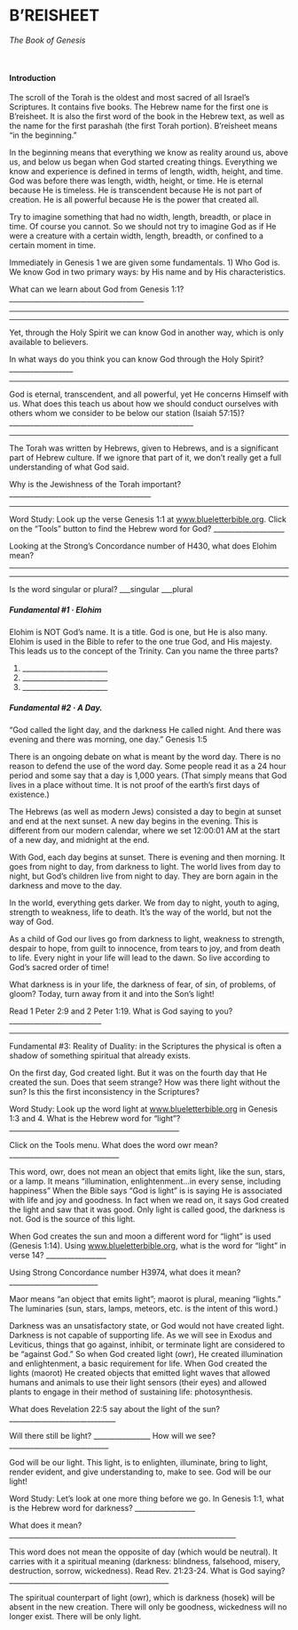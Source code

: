 # B’REISHEET
*The Book of Genesis*

&nbsp;

#### Introduction

The scroll of the Torah is the oldest and most sacred of all Israel’s Scriptures. It contains five 
books. The Hebrew name for the first one is B’reisheet. It is also the first word of the book 
in the Hebrew text, as well as the name for the first parashah (the first Torah portion). 
B’reisheet means “in the beginning.”

In the beginning means that everything we know as reality around us, above us, and below 
us began when God started creating things. Everything we know and experience is defined 
in terms of length, width, height, and time. God was before there was length, width, height, 
or time. He is eternal because He is timeless. He is transcendent because He is not part of 
creation. He is all powerful because He is the power that created all. 

Try to imagine something that had no width, length, breadth, or place in time. Of course 
you cannot. So we should not try to imagine God as if He were a creature with a certain 
width, length, breadth, or confined to a certain moment in time. 

Immediately in Genesis 1 we are given some fundamentals. 1) Who God is. We know God 
in two primary ways: by His name and by His characteristics.

What can we learn about God from Genesis 1:1? ______________________________________
__________________________________________________________________________________
__________________________________________________________________________________

Yet, through the Holy Spirit we can know God in another way, which is only available to 
believers. 

In what ways do you think you can know God through the Holy Spirit? __________________
_________________________________________________________________________________

God is eternal, transcendent, and all powerful, yet He concerns Himself with us. What does 
this teach us about how we should conduct ourselves with others whom we consider to be 
below our station (Isaiah 57:15)? ____________________________________________________
__________________________________________________________________________________

The Torah was written by Hebrews, given to Hebrews, and is a significant part of Hebrew 
culture. If we ignore that part of it, we don’t really get a full understanding of what God 
said. 

Why is the Jewishness of the Torah important? ________________________________________
__________________________________________________________________________________

Word Study: Look up the verse Genesis 1:1 at www.blueletterbible.org. Click on the “Tools” 
button to find the Hebrew word for God? ____________________

Looking at the Strong’s Concordance number of H430, what does Elohim mean? 
__________________________________________________________________________________
__________________________________________________________________________________

Is the word singular or plural? ___singular ___plural

##### Fundamental #1 &middot; Elohim 

Elohim is NOT God’s name. It is a title. God is one, but He is also many. Elohim is used in 
the Bible to refer to the one true God, and His majesty. This leads us to the concept of the 
Trinity. Can you name the three parts? 

1. &#95;&#95;&#95;&#95;&#95;&#95;&#95;&#95;&#95;&#95;&#95;&#95;&#95;&#95;&#95;&#95;&#95;&#95;&#95;&#95;&#95;&#95;&#95;&#95;
2. &#95;&#95;&#95;&#95;&#95;&#95;&#95;&#95;&#95;&#95;&#95;&#95;&#95;&#95;&#95;&#95;&#95;&#95;&#95;&#95;&#95;&#95;&#95;&#95;
3. &#95;&#95;&#95;&#95;&#95;&#95;&#95;&#95;&#95;&#95;&#95;&#95;&#95;&#95;&#95;&#95;&#95;&#95;&#95;&#95;&#95;&#95;&#95;&#95;

##### Fundamental #2 &middot; A Day. 

“God called the light day, and the darkness He called night. And there was evening and there 
was morning, one day.” Genesis 1:5

There is an ongoing debate on what is meant by the word day. There is no reason to defend 
the use of the word day. Some people read it as a 24 hour period and some say that a day is 
1,000 years. (That simply means that God lives in a place without time. It is not proof of the 
earth’s first days of existence.)

The Hebrews (as well as modern Jews) consisted a day to begin at sunset and end at the 
next sunset. A new day begins in the evening. This is different from our modern calendar, 
where we set 12:00:01 AM at the start of a new day, and midnight at the end. 

With God, each day begins at sunset. There is evening and then morning. It goes from night 
to day, from darkness to light. The world lives from day to night, but God’s children live 
from night to day. They are born again in the darkness and move to the day. 

In the world, everything gets darker. We from day to night, youth to aging, strength to 
weakness, life to death. It’s the way of the world, but not the way of God. 

As a child of God our lives go from darkness to light, weakness to strength, despair to hope, 
from guilt to innocence, from tears to joy, and from death to life. Every night in your life will 
lead to the dawn. So live according to God’s sacred order of time! 

What darkness is in your life, the darkness of fear, of sin, of problems, of gloom? Today, turn 
away from it and into the Son’s light! 

Read 1 Peter 2:9 and 2 Peter 1:19. What is God saying to you? __________________________
__________________________________________________________________________________

Fundamental #3: Reality of Duality: in the Scriptures the physical is often a shadow of 
something spiritual that already exists. 

On the first day, God created light. But it was on the fourth day that He created the sun. 
Does that seem strange? How was there light without the sun? Is this the first inconsistency 
in the Scriptures? 

Word Study: Look up the word light at www.blueletterbible.org in Genesis 1:3 and 4. 
What is the Hebrew word for “light”? ________________________________________________

Click on the Tools menu. What does the word owr mean? _______________________________

This word, owr, does not mean an object that emits light, like the sun, stars, or a lamp. It 
means “illumination, enlightenment…in every sense, including happiness” When the Bible 
says “God is light” is is saying He is associated with life and joy and goodness. In fact when 
we read on, it says God created the light and saw that it was good. Only light is called good, 
the darkness is not. God is the source of this light.

When God creates the sun and moon a different word for “light” is used (Genesis 1:14). 
Using www.blueletterbible.org, what is the word for “light” in verse 14? _________________

Using Strong Concordance number H3974, what does it mean? _________________________

Maor means “an object that emits light”; maorot is plural, meaning “lights.” The luminaries 
(sun, stars, lamps, meteors, etc. is the intent of this word.)

Darkness was an unsatisfactory state, or God would not have created light. Darkness is not 
capable of supporting life. As we will see in Exodus and Leviticus, things that go against, 
inhibit, or terminate light are considered to be “against God.” So when God created light 
(owr), He created illumination and enlightenment, a basic requirement for life. When God 
created the lights (maorot) He created objects that emitted light waves that allowed humans 
and animals to use their light sensors (their eyes) and allowed plants to engage in their 
method of sustaining life: photosynthesis. 

What does Revelation 22:5 say about the light of the sun? ______________________________

Will there still be light? ________________ How will we see? ____________________________

God will be our light. This light, is to enlighten, illuminate, bring to light, render evident, 
and give understanding to, make to see. God will be our light! 

Word Study: Let’s look at one more thing before we go. In Genesis 1:1, what is the Hebrew 
word for darkness? _________________

What does it mean? ________________________________________________________________

This word does not mean the opposite of day (which would be neutral). It carries with it a 
spiritual meaning (darkness: blindness, falsehood, misery, destruction, sorrow, wickedness). 
Read Rev. 21:23-24. What is God saying? _____________________________________________

The spiritual counterpart of light (owr), which is darkness (hosek) will be absent in the new 
creation. There will only be goodness, wickedness will no longer exist. There will be only 
light.


